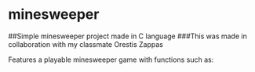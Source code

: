 # minesweeper
##Simple minesweeper project made in C language
###This was made in collaboration with my classmate Orestis Zappas

Features a playable minesweeper game with functions such as:
